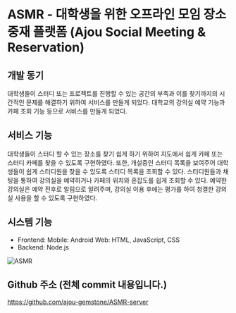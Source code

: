 # ASMR - 대학생을 위한 오프라인 모임 장소 중재 플랫폼 (Ajou Social Meeting & Reservation)

## 개발 동기

대학생들이 스터디 또는 프로젝트를 진행할 수 있는 공간의 부족과 이를 찾기까지의 시간적인 문제를 해결하기 위하여 서비스를 만들게 되었다. 대학교의 강의실 예약 기능과 카페 조회 기능 등으로 서비스를 만들게 되었다. 

## 서비스 기능

 대학생들이 스터디 할 수 있는 장소를 찾기 쉽게 하기 위하여 지도에서 쉽게 카페 또는 스터디 카페를 찾을 수 있도록 구현하였다. 또한, 개설중인 스터디 목록을 보여주어 대학생들이 쉽게 스터디원을 찾을 수 있도록 스터디 목록을 조회할 수 있다. 스터디원들과 채팅을 통하여 강의실을 예약하거나 카페의 위치와 혼잡도를 쉽게 조회할 수 있다. 예약한 강의실은 예약 전후로 알림으로 알려주며, 강의실 이용 후에는 평가를 하여 청결한 강의실 사용을 할 수 있도록 구현하였다.

 ## 시스템 기능

* Frontend: Mobile: Android Web: HTML, JavaScript, CSS  
* Backend: Node.js

 ![ASMR](https://user-images.githubusercontent.com/62544004/93577352-e8118000-f9d6-11ea-978d-08316a773b1c.png)
 
 ## Github 주소 (전체 commit 내용입니다.)
 https://github.com/ajou-gemstone/ASMR-server
 
